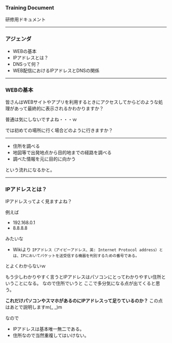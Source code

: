 <!-- 新人研修用ドキュメント　-->
### Training Document


研修用ドキュメント


---


### アジェンダ

- WEBの基本
- IPアドレスとは？
- DNSって何？
- WEB配信におけるIPアドレスとDNSの関係

---

### WEBの基本

皆さんはWEBサイトやアプリを利用するときにアクセスしてからどのような処理があって最終的に表示されるかわかりますか？

普通は気にしないですよね・・・ｗ

では初めての場所に行く場合どのように行きますか？

---

- 住所を調べる
- 地図等で出発地点から目的地までの経路を調べる
- 調べた情報を元に目的に向かう

という流れになるかと。

---

### IPアドレスとは？

IPアドレスってよく見ますよね？

例えば
- 192.168.0.1
- 8.8.8.8

みたいな

- Wikiより
```IPアドレス（アイピーアドレス、英: Internet Protocol address）とは、IPにおいてパケットを送受信する機器を判別するための番号である。```

とよくわからないｗ

もう少しわかりやすく言うとIPアドレスはパソコンにとってわかりやすい住所ということになる。
なので住所でいうと
ここで多分気になる点が出てくると思う。

**これだけパソコンやスマホがあるのにIPアドレスって足りているのか？**
この点はあとで説明しますm(_ _)m

なので
- IPアドレスは基本唯一無二である。
- 住所なので当然重複してはいけない。
